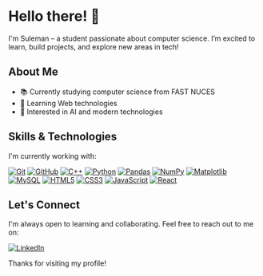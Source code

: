 # Hello there! 👋

I'm Suleman – a student passionate about computer science. I’m excited to learn, build projects, and explore new areas in tech!

## About Me

- 📚 Currently studying computer science from FAST NUCES
- 🌱 Learning Web technologies
- 🎯 Interested in AI and modern technologies

## Skills & Technologies

I'm currently working with:

[![Git](https://img.shields.io/badge/-Git-F05032?logo=git&logoColor=white&style=flat-square)](https://git-scm.com)
[![GitHub](https://img.shields.io/badge/-GitHub-181717?logo=github&logoColor=white&style=flat-square)](https://github.com)
[![C++](https://img.shields.io/badge/-C++-00599C?logo=c%2B%2B&logoColor=white&style=flat-square)](https://isocpp.org)
[![Python](https://img.shields.io/badge/-Python-blue?logo=python&logoColor=white&style=flat-square)](https://www.python.org)
[![Pandas](https://img.shields.io/badge/-Pandas-150458?logo=pandas&logoColor=white&style=flat-square)](https://pandas.pydata.org)
[![NumPy](https://img.shields.io/badge/-NumPy-013243?logo=numpy&logoColor=white&style=flat-square)](https://numpy.org)
[![Matplotlib](https://img.shields.io/badge/-Matplotlib-3776AB?logo=python&logoColor=white&style=flat-square)](https://matplotlib.org)
[![MySQL](https://img.shields.io/badge/-MySQL-4479A1?logo=mysql&logoColor=white&style=flat-square)](https://www.mysql.com)
[![HTML5](https://img.shields.io/badge/-HTML5-E34F26?logo=html5&logoColor=white&style=flat-square)](https://developer.mozilla.org/en-US/docs/Web/Guide/HTML/HTML5)
[![CSS3](https://img.shields.io/badge/-CSS3-1572B6?logo=css3&logoColor=white&style=flat-square)](https://developer.mozilla.org/en-US/docs/Web/CSS)
[![JavaScript](https://img.shields.io/badge/-JavaScript-yellow?logo=javascript&logoColor=white&style=flat-square)](https://developer.mozilla.org/en-US/docs/Web/JavaScript)
[![React](https://img.shields.io/badge/-React-61DAFB?logo=react&logoColor=white&style=flat-square)](https://reactjs.org)


## Let's Connect

I'm always open to learning and collaborating. Feel free to reach out to me on:

[![LinkedIn](https://img.shields.io/badge/-LinkedIn-0A66C2?logo=linkedin&logoColor=white&style=flat-square)](https://www.linkedin.com/in/linksuleman/)

Thanks for visiting my profile!
